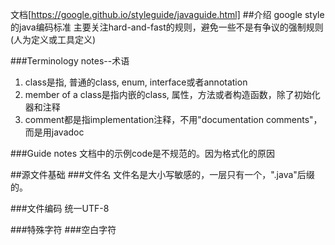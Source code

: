 文档[https://google.github.io/styleguide/javaguide.html]
##介绍
google style的java编码标准
主要关注hard-and-fast的规则，避免一些不是有争议的强制规则(人为定义或工具定义)

###Terminology notes--术语
1. class是指, 普通的class, enum, interface或者annotation
2. member of a class是指内嵌的class, 属性，方法或者构造函数，除了初始化器和注释
3. comment都是指implementation注释，不用"documentation comments"，而是用javadoc

###Guide notes
文档中的示例code是不规范的。因为格式化的原因

##源文件基础
###文件名
文件名是大小写敏感的，一层只有一个，".java"后缀的。

###文件编码
统一UTF-8

###特殊字符
###空白字符

